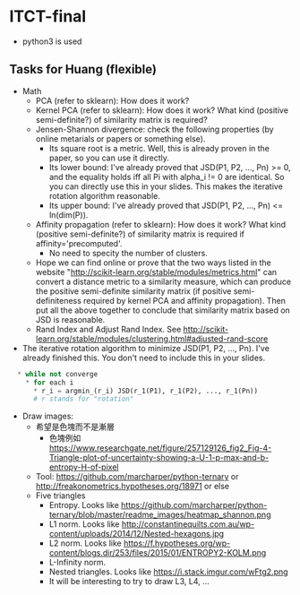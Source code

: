 # ITCT-final
* python3 is used
## Tasks for Huang (flexible)
* Math
  * PCA (refer to sklearn): How does it work?
  * Kernel PCA (refer to sklearn): How does it work?	What kind (positive semi-definite?) of similarity matrix is required?
  * Jensen-Shannon divergence: check the following properties (by online metarials or papers or something else).
    * Its square root is a metric. Well, this is already proven in the paper, so you can use it directly.
    * Its lower bound: I've already proved that JSD(P1, P2, ..., Pn) >= 0, and the equality holds iff all Pi with alpha_i != 0 are identical. So you can directly use this in your slides. This makes the iterative rotation algorithm reasonable.
    * Its upper bound: I've already proved that JSD(P1, P2, ..., Pn) <= ln(dim(P)).
  * Affinity propagation (refer to sklearn): How does it work? What kind (positive semi-definite?) of similarity matrix is required if affinity='precomputed'.
    * No need to specity the number of clusters.
  * Hope we can find online or prove that the two ways listed in the website "http://scikit-learn.org/stable/modules/metrics.html" can convert a distance metric to a similarity measure, which can produce the positive semi-definite similarity matrix (if positive semi-definiteness required by kernel PCA and affinity propagation). Then put all the above together to conclude that similarity matrix based on JSD is reasonable.
  * Rand Index and Adjust Rand Index. See http://scikit-learn.org/stable/modules/clustering.html#adjusted-rand-score
* The iterative rotation algorithm to minimize JSD(P1, P2, ..., Pn). I've already finished this. You don't need to include this in your slides.
``` python
  * while not converge
    * for each i
      * r_i = argmin_(r_i) JSD(r_1(P1), r_1(P2), ..., r_1(Pn))
      # r stands for "rotation"
```
* Draw images:
  * 希望是色塊而不是漸層
    * 色塊例如 https://www.researchgate.net/figure/257129126_fig2_Fig-4-Triangle-plot-of-uncertainty-showing-a-U-1-p-max-and-b-entropy-H-of-pixel
  * Tool: https://github.com/marcharper/python-ternary or http://freakonometrics.hypotheses.org/18971 or else
  * Five triangles
    * Entropy. Looks like https://github.com/marcharper/python-ternary/blob/master/readme_images/heatmap_shannon.png
    * L1 norm. Looks like http://constantinequilts.com.au/wp-content/uploads/2014/12/Nested-hexagons.jpg
    * L2 norm. Looks like https://f.hypotheses.org/wp-content/blogs.dir/253/files/2015/01/ENTROPY2-KOLM.png
    * L-Infinity norm.
    * Nested triangles. Looks like https://i.stack.imgur.com/wFtg2.png
    * It will be interesting to try to draw L3, L4, ...
